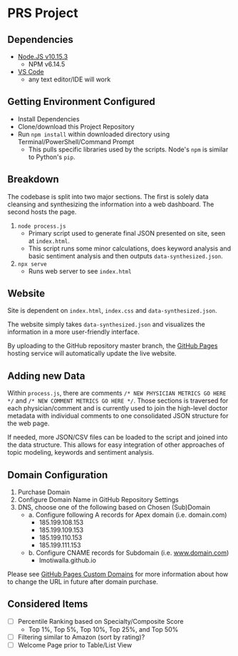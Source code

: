 # PRS Project

## Dependencies
- [Node.JS v10.15.3](https://nodejs.org/en/)
    - NPM v6.14.5
- [VS Code](https://code.visualstudio.com)
    - any text editor/IDE will work

## Getting Environment Configured
- Install Dependencies
- Clone/download this Project Repository
- Run `npm install` within downloaded directory using Terminal/PowerShell/Command Prompt
    - This pulls specific libraries used by the scripts. Node's `npm` is similar to Python's `pip`.

## Breakdown
The codebase is split into two major sections. The first is solely data cleansing and synthesizing the information into a web dashboard. The second hosts the page.

1. `node process.js`
    - Primary script used to generate final JSON presented on site, seen at `index.html`. 
    - This script runs some minor calculations, does keyword analysis and basic sentiment analysis and then outputs `data-synthesized.json`.
2. `npx serve`
    - Runs web server to see `index.html`

## Website
Site is dependent on `index.html`, `index.css` and `data-synthesized.json`.

The website simply takes `data-synthesized.json` and visualizes the information in a more user-friendly interface.

By uploading to the GitHub repository master branch, the [GitHub Pages](https://pages.github.com) hosting service will automatically update the live website.

## Adding new Data
Within `process.js`, there are comments `/* NEW PHYSICIAN METRICS GO HERE */` and `/* NEW COMMENT METRICS GO HERE */`. Those sections is traversed for each physician/comment and is currently used to join the high-level doctor metadata with individual comments to one consolidated JSON structure for the web page.

If needed, more JSON/CSV files can be loaded to the script and joined into the data structure. This allows for easy integration of other approaches of topic modeling, keywords and sentiment analysis.

## Domain Configuration
1. Purchase Domain
2. Configure Domain Name in GitHub Repository Settings
3. DNS, choose one of the following based on Chosen (Sub)Domain
    - a. Configure following A records for Apex domain (i.e. domain.com)
        - 185.199.108.153
        - 185.199.109.153
        - 185.199.110.153
        - 185.199.111.153
    - b. Configure CNAME records for Subdomain (i.e. www.domain.com)
        - lmotiwalla.github.io

Please see [GitHub Pages Custom Domains](https://docs.github.com/en/github/working-with-github-pages/configuring-a-custom-domain-for-your-github-pages-site) for more information about how to change the URL in future after domain purchase.

## Considered Items
- [ ] Percentile Ranking based on Specialty/Composite Score
    - Top 1%, Top 5%, Top 10%, Top 25%, and Top 50%
- [ ] Filtering similar to Amazon (sort by rating)?
- [ ] Welcome Page prior to Table/List View